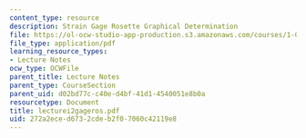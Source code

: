 ```yaml
---
content_type: resource
description: Strain Gage Rosette Graphical Determination
file: https://ol-ocw-studio-app-production.s3.amazonaws.com/courses/1-033-mechanics-of-material-systems-an-energy-approach-fall-2003/272a2eced6732cdeb2f07060c42119e8_lecturei2gageros.pdf
file_type: application/pdf
learning_resource_types:
- Lecture Notes
ocw_type: OCWFile
parent_title: Lecture Notes
parent_type: CourseSection
parent_uid: d02bd77c-c40e-d4bf-41d1-4540051e8b0a
resourcetype: Document
title: lecturei2gageros.pdf
uid: 272a2ece-d673-2cde-b2f0-7060c42119e8
---
```

